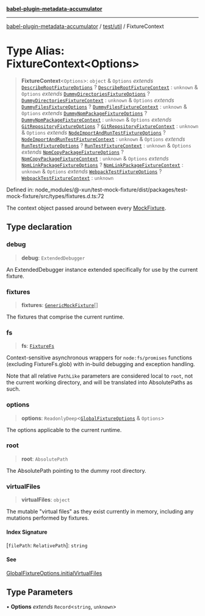 [**babel-plugin-metadata-accumulator**](../../../README.md)

***

[babel-plugin-metadata-accumulator](../../../README.md) / [test/util](../README.md) / FixtureContext

# Type Alias: FixtureContext\<Options\>

> **FixtureContext**\<`Options`\>: `object` & `Options` *extends* [`DescribeRootFixtureOptions`](DescribeRootFixtureOptions.md) ? [`DescribeRootFixtureContext`](DescribeRootFixtureContext.md) : `unknown` & `Options` *extends* [`DummyDirectoriesFixtureOptions`](DummyDirectoriesFixtureOptions.md) ? [`DummyDirectoriesFixtureContext`](DummyDirectoriesFixtureContext.md) : `unknown` & `Options` *extends* [`DummyFilesFixtureOptions`](DummyFilesFixtureOptions.md) ? [`DummyFilesFixtureContext`](DummyFilesFixtureContext.md) : `unknown` & `Options` *extends* [`DummyNpmPackageFixtureOptions`](DummyNpmPackageFixtureOptions.md) ? [`DummyNpmPackageFixtureContext`](DummyNpmPackageFixtureContext.md) : `unknown` & `Options` *extends* [`GitRepositoryFixtureOptions`](GitRepositoryFixtureOptions.md) ? [`GitRepositoryFixtureContext`](GitRepositoryFixtureContext.md) : `unknown` & `Options` *extends* [`NodeImportAndRunTestFixtureOptions`](NodeImportAndRunTestFixtureOptions.md) ? [`NodeImportAndRunTestFixtureContext`](NodeImportAndRunTestFixtureContext.md) : `unknown` & `Options` *extends* [`RunTestFixtureOptions`](RunTestFixtureOptions.md) ? [`RunTestFixtureContext`](RunTestFixtureContext.md) : `unknown` & `Options` *extends* [`NpmCopyPackageFixtureOptions`](NpmCopyPackageFixtureOptions.md) ? [`NpmCopyPackageFixtureContext`](NpmCopyPackageFixtureContext.md) : `unknown` & `Options` *extends* [`NpmLinkPackageFixtureOptions`](NpmLinkPackageFixtureOptions.md) ? [`NpmLinkPackageFixtureContext`](NpmLinkPackageFixtureContext.md) : `unknown` & `Options` *extends* [`WebpackTestFixtureOptions`](WebpackTestFixtureOptions.md) ? [`WebpackTestFixtureContext`](WebpackTestFixtureContext.md) : `unknown`

Defined in: node\_modules/@-xun/test-mock-fixture/dist/packages/test-mock-fixture/src/types/fixtures.d.ts:72

The context object passed around between every [MockFixture](MockFixture.md).

## Type declaration

### debug

> **debug**: `ExtendedDebugger`

An ExtendedDebugger instance extended specifically for use by the
current fixture.

### fixtures

> **fixtures**: [`GenericMockFixture`](GenericMockFixture.md)[]

The fixtures that comprise the current runtime.

### fs

> **fs**: [`FixtureFs`](FixtureFs.md)

Context-sensitive asynchronous wrappers for `node:fs/promises` functions
(excluding FixtureFs.glob) with in-build debugging and exception
handling.

Note that all relative `PathLike` parameters are considered local to
`root`, not the current working directory, and will be translated into
AbsolutePaths as such.

### options

> **options**: `ReadonlyDeep`\<[`GlobalFixtureOptions`](GlobalFixtureOptions.md) & `Options`\>

The options applicable to the current runtime.

### root

> **root**: `AbsolutePath`

The AbsolutePath pointing to the dummy root directory.

### virtualFiles

> **virtualFiles**: `object`

The mutable "virtual files" as they exist currently in memory, including
any mutations performed by fixtures.

#### Index Signature

\[`filePath`: `RelativePath`\]: `string`

#### See

[GlobalFixtureOptions.initialVirtualFiles](GlobalFixtureOptions.md#initialvirtualfiles)

## Type Parameters

• **Options** *extends* `Record`\<`string`, `unknown`\>
